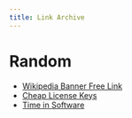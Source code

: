 ```yaml
---
title: Link Archive
---
```


# Random

* [Wikipedia Banner Free Link](https://thankyou.wikipedia.org/wiki/Thank_You/en?country=US&amount=3.10&currency=USD&payment_method=apple&order_id=199907919.1&recurring=&utm_medium=sitenotice&utm_source=B2324_121222_en6C_m_p1_lg_txt_359.no-LP.apple&utm_campaign=C2324_en6C_m_FR_1128)
* [Cheap License Keys](https://www.g2a.com/)
* [Time in Software](https://nodatime.org/3.1.x/userguide/concepts)
